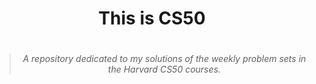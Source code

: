 <h1 align="center">This is CS50<h1>

<h6 align="center">

>
> A repository dedicated to my solutions of the weekly problem sets in the Harvard CS50 courses.
>

<h6>
